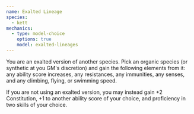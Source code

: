 ```yaml
---
name: Exalted Lineage
species:
  - kett
mechanics:
  - type: model-choice
    options: true
    model: exalted-lineages
---
```

You are an exalted version of another species. Pick an organic species (or synthetic at you
GM's discretion) and gain the following elements from it: any ability score increases, any resistances,
any immunities, any senses, and any climbing, flying, or swimming speed.

If you are not using an exalted version, you may instead gain +2 Constitution,
+1 to another ability score of your choice, and proficiency in two skills of
your choice.
